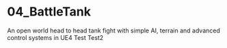 # 04_BattleTank
An open world head to head tank fight with simple AI, terrain and advanced control systems in UE4
Test
Test2
